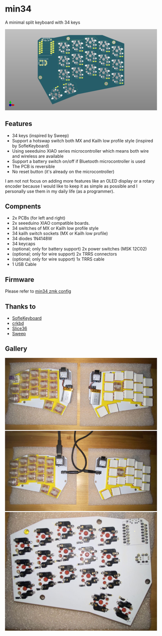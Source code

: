 # min34

A minimal split keyboard with 34 keys

![pcb](https://github.com/donus3/min34/blob/main/images/pcb.png)


## Features
 - 34 keys (inspired by Sweep)
 - Support a hotswap switch both MX and Kailh low profile style (inspired by SofleKeyboard)
 - Using seeeduino XIAO series microcontroller which means both wire and wireless are available
 - Support a battery switch on/off if Bluetooth microcontroller is used
 - The PCB is reversible
 - No reset button (it's already on the microcontroller)

I am not not focus on adding more features like an OLED display or a rotary encoder because I would like to keep it as simple as possible and I personally
use them in my daily life (as a programmer).

## Compnents
 - 2x PCBs (for left and right)
 - 2x seeeduino XIAO compatible boards.
 - 34 switches of MX or Kailh low profile style
 - 34 kailh switch sockets (MX or Kailh low profile)
 - 34 diodes 1N4148W
 - 34 keycaps
 - (optional; only for battery support) 2x power switches (MSK 12C02)
 - (optional; only for wire support) 2x TRRS connectors
 - (optional; only for wire support) 1x TRRS cable
 - 1 USB Cable

## Firmware
Please refer to [min34 zmk config](./firmware)

## Thanks to
 - [SofleKeyboard](https://github.com/josefadamcik/SofleKeyboard)
 - [crkbd](https://github.com/foostan/crkbd)
 - [Slice36](https://github.com/MReavley/Slice36)
 - [Sweep](https://github.com/davidphilipbarr/Sweep)

## Gallery

![wireless](https://github.com/donus3/min34/blob/main/images/wireless.jpg?raw=true)
![wire](https://github.com/donus3/min34/blob/main/images/wire.jpg?raw=true)
![back](https://github.com/donus3/min34/blob/main/images/back.jpg?raw=true)
